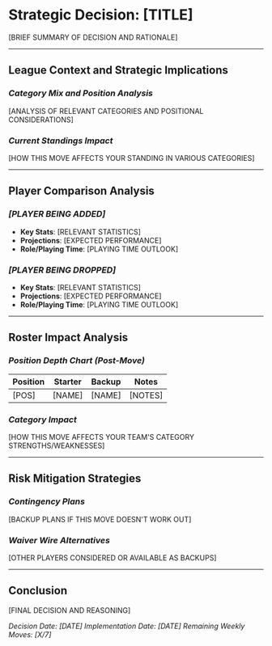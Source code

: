 # Strategic Decision: [TITLE]

[BRIEF SUMMARY OF DECISION AND RATIONALE]

---

## **League Context and Strategic Implications**
### *Category Mix and Position Analysis*
[ANALYSIS OF RELEVANT CATEGORIES AND POSITIONAL CONSIDERATIONS]

### *Current Standings Impact*
[HOW THIS MOVE AFFECTS YOUR STANDING IN VARIOUS CATEGORIES]

---

## **Player Comparison Analysis**
### *[PLAYER BEING ADDED]*
- **Key Stats**: [RELEVANT STATISTICS]
- **Projections**: [EXPECTED PERFORMANCE]
- **Role/Playing Time**: [PLAYING TIME OUTLOOK]

### *[PLAYER BEING DROPPED]*
- **Key Stats**: [RELEVANT STATISTICS]
- **Projections**: [EXPECTED PERFORMANCE]
- **Role/Playing Time**: [PLAYING TIME OUTLOOK]

---

## **Roster Impact Analysis**
### *Position Depth Chart (Post-Move)*
| Position | Starter | Backup | Notes |
|----------|---------|--------|-------|
| [POS]    | [NAME]  | [NAME] | [NOTES] |

### *Category Impact*
[HOW THIS MOVE AFFECTS YOUR TEAM'S CATEGORY STRENGTHS/WEAKNESSES]

---

## **Risk Mitigation Strategies**
### *Contingency Plans*
[BACKUP PLANS IF THIS MOVE DOESN'T WORK OUT]

### *Waiver Wire Alternatives*
[OTHER PLAYERS CONSIDERED OR AVAILABLE AS BACKUPS]

---

## **Conclusion**
[FINAL DECISION AND REASONING]

*Decision Date: [DATE]*
*Implementation Date: [DATE]* <!-- Important given your league's next-day roster changes -->
*Remaining Weekly Moves: [X/7]*
